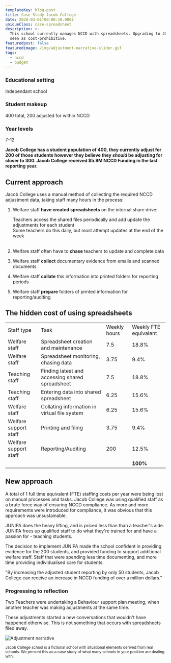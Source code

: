 ```yaml
---
templateKey: blog-post
title: Case Study Jacob College
date: 2020-03-01T00:00:10.000Z
uniqueClass: case-spreadsheet
description: >-
  This school currently manages NCCD with spreadsheets. Upgrading to JUNIPA was
  seen as cost-prohibitive.
featuredpost: false
featuredimage: /img/adjustment-narrative-slider.gif
tags:
  - nccd
  - budget
---
```


<div className="columns has-margin-top-0 has-margin-bottom-30 has-background-light has-padding-20">
  <div className="column">  
    <h3> Educational setting </h3>
    Independant school

  <h3> Student makeup </h3>
    400 total, 200 adjusted for within NCCD

  </div>
  <div className="column">
  <h3>Year levels</h3>  
  7-12
  </div>  
</div>

**Jacob College has a student population of 400, they currently adjust for 200 of those students however they believe they _should_ be adjusting for closer to 300. Jacob College received \$5.9M NCCD Funding in the last reporting year.**

## Current approach

Jacob College uses a manual method of collecting the required NCCD adjustment data, taking staff many hours in the process:

1. Welfare staff **have created spreadsheets** on the internal share drive:

   Teachers access the shared files periodically and add update the adjustments for each student<br>
   Some teachers do this daily, but most attempt updates at the end of the week <br><br>

2. Welfare staff often have to **chase** teachers to update and complete data
3. Welfare staff **collect** documentary evidence from emails and scanned documents
4. Welfare staff **collate** this information into printed folders for reporting periods
5. Welfare staff **prepare** folders of printed information for reporting/auditing

## The hidden cost of using spreadsheets

 <table className="budget-summary has-margin-top-50 has-margin-bottom-50">    
    <tr className="has-background-dark has-text-light">
      <td>Staff type</td>
      <td>Task</td>
      <td>Weekly hours</td>
      <td>Weekly FTE equivalent</td>
    </tr>
    <tr>
      <td>Welfare staff </td>
      <td>Spreadsheet creation and maintenance</td>      
      <td>7.5</td>      
      <td>18.8%</td>
    </tr>
    <tr>
      <td>Welfare staff </td>
      <td>Spreadsheet monitoring, chasing data</td>      
      <td>3.75</td>      
      <td>9.4%</td>
    </tr>
    <tr>
      <td>Teaching staff</td>
      <td>Finding latest and accessing shared spreadsheet</td>      
      <td>7.5</td>
      <td>18.8%</td>
    </tr>
    <tr>
      <td>Teaching staff</td>
      <td>Entering data into shared spreadsheet</td>      
      <td>6.25</td>
      <td>15.6%</td>
    </tr>
     <tr>
     <td>Welfare staff</td>      
      <td>Collating information in virtual file system</td>      
      <td>6.25</td>
      <td>15.6%</td>
    </tr>
    <tr>
     <td>Welfare support staff</td>      
      <td>Printing and filing</td>      
      <td>3.75</td>
      <td>9.4%</td>
    </tr>
  <tr>
     <td>Welfare support staff</td>      
      <td>Reporting/Auditing</td>            
      <td>200</td>
      <td>12.5%</td>
    </tr>    
  <tr>
      <td></td>
      <td></td>                  
      <td></td>      
      <td><strong>100%</strong></td>
    </tr>        
</table>

<div className="has-text-info has-margin-bottom-30">
  <h2 className="has-text-info">New approach</h2>

<p>A total of 1 full time equivalent (FTE) staffing costs per year were being lost on manual processes and tasks. Jacob College was using qualified staff as a brute force way of ensuring NCCD compliance. As more and more requirements were introduced for compliance, it was obvious that this approach was unsustainable.</p>

<p>JUNIPA does the heavy lifting, and is priced less than than a teacher's aide. JUNIPA frees up qualified staff to do what they're trained for and have a passion for - teaching students.</p>

<p>The decision to implement JUNIPA made the school confident in providing evidence for the 200 students, and provided funding to support additional welfare staff. Staff that were spending less time documenting, and more time providing individualised care for students. </p>

<p className="message message-body"> "By increasing the adjusted student reporting by only 50 students, Jacob College can receive an increase in NCCD funding of over a million dollars." </p>

<h3 className="has-text-info">Progressing to reflection</h3>

<p>Two Teachers were undertaking a Behaviour support plan meeting, when another teacher was making adjustments at the same time.</p>

<p>These adjustments started a new conversations that wouldn't have happened otherwise. This is not something that occurs with spreadsheets filed away. </p>

  <div className="has-text-centered">

![Adjustment narrative](/img/adjustment-narrative-slider.gif "Adjustment narrative")

  </div>

</div>

<small>Jacob College school is a fictional school with situational elements derived from real schools. We present this as a case study of what many schools in your position are dealing with.</small>
